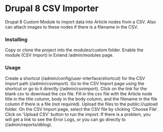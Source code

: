 # Drupal 8 CSV Importer
Drupal 8 Custom Module to import data into Article nodes from a CSV. Also can attach images to these nodes if there is a filename in the CSV.

### Installing
Copy or clone the project into the modules/custom folder.
Enable the module (CSV Import) in Extend /admin/modules page.

### Usage
Create a shortcut (/admin/config/user-interface/shortcut) for the CSV Import path (/admin/csvimport).
Go to the CSV Import page using the shortcut or go to it directly (/admin/csvimport).
Click on the link for the blank csv to download the csv file.
Fill in the csv file with the Article node title in the title column, body in the body column, and the filename in the file column if there is a file (not required).
Upload the files to the public://upload folder. 
On the CSV Import page, select the CSV file by clicking 'Choose File'.
Click on 'Upload CSV' button to run the import.
If there is a problem, you will get a link to see the Error Logs, or you can go directly to (/admin/reports/dblog).
